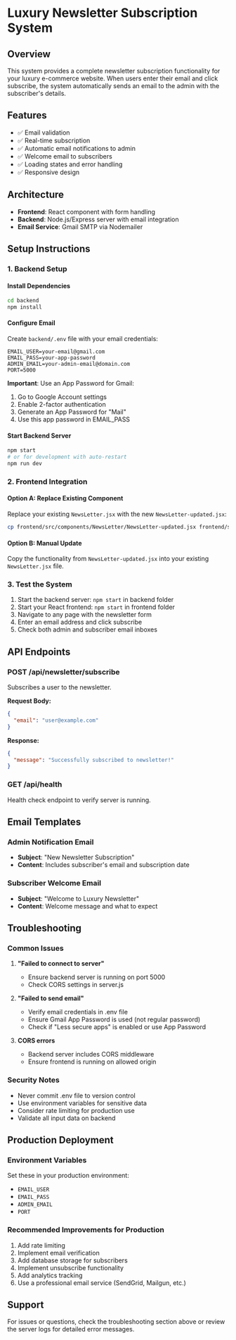 # Luxury Newsletter Subscription System

## Overview
This system provides a complete newsletter subscription functionality for your luxury e-commerce website. When users enter their email and click subscribe, the system automatically sends an email to the admin with the subscriber's details.

## Features
- ✅ Email validation
- ✅ Real-time subscription
- ✅ Automatic email notifications to admin
- ✅ Welcome email to subscribers
- ✅ Loading states and error handling
- ✅ Responsive design

## Architecture
- **Frontend**: React component with form handling
- **Backend**: Node.js/Express server with email integration
- **Email Service**: Gmail SMTP via Nodemailer

## Setup Instructions

### 1. Backend Setup

#### Install Dependencies
```bash
cd backend
npm install
```

#### Configure Email
Create `backend/.env` file with your email credentials:
```env
EMAIL_USER=your-email@gmail.com
EMAIL_PASS=your-app-password
ADMIN_EMAIL=your-admin-email@domain.com
PORT=5000
```

**Important**: Use an App Password for Gmail:
1. Go to Google Account settings
2. Enable 2-factor authentication
3. Generate an App Password for "Mail"
4. Use this app password in EMAIL_PASS

#### Start Backend Server
```bash
npm start
# or for development with auto-restart
npm run dev
```

### 2. Frontend Integration

#### Option A: Replace Existing Component
Replace your existing `NewsLetter.jsx` with the new `NewsLetter-updated.jsx`:

```bash
cp frontend/src/components/NewsLetter/NewsLetter-updated.jsx frontend/src/components/NewsLetter/NewsLetter.jsx
```

#### Option B: Manual Update
Copy the functionality from `NewsLetter-updated.jsx` into your existing `NewsLetter.jsx` file.

### 3. Test the System

1. Start the backend server: `npm start` in backend folder
2. Start your React frontend: `npm start` in frontend folder
3. Navigate to any page with the newsletter form
4. Enter an email address and click subscribe
5. Check both admin and subscriber email inboxes

## API Endpoints

### POST /api/newsletter/subscribe
Subscribes a user to the newsletter.

**Request Body:**
```json
{
  "email": "user@example.com"
}
```

**Response:**
```json
{
  "message": "Successfully subscribed to newsletter!"
}
```

### GET /api/health
Health check endpoint to verify server is running.

## Email Templates

### Admin Notification Email
- **Subject**: "New Newsletter Subscription"
- **Content**: Includes subscriber's email and subscription date

### Subscriber Welcome Email
- **Subject**: "Welcome to Luxury Newsletter"
- **Content**: Welcome message and what to expect

## Troubleshooting

### Common Issues

1. **"Failed to connect to server"**
   - Ensure backend server is running on port 5000
   - Check CORS settings in server.js

2. **"Failed to send email"**
   - Verify email credentials in .env file
   - Ensure Gmail App Password is used (not regular password)
   - Check if "Less secure apps" is enabled or use App Password

3. **CORS errors**
   - Backend server includes CORS middleware
   - Ensure frontend is running on allowed origin

### Security Notes
- Never commit .env file to version control
- Use environment variables for sensitive data
- Consider rate limiting for production use
- Validate all input data on backend

## Production Deployment

### Environment Variables
Set these in your production environment:
- `EMAIL_USER`
- `EMAIL_PASS`
- `ADMIN_EMAIL`
- `PORT`

### Recommended Improvements for Production
1. Add rate limiting
2. Implement email verification
3. Add database storage for subscribers
4. Implement unsubscribe functionality
5. Add analytics tracking
6. Use a professional email service (SendGrid, Mailgun, etc.)

## Support
For issues or questions, check the troubleshooting section above or review the server logs for detailed error messages.
